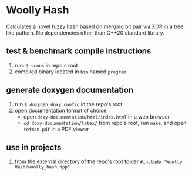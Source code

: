 # Woolly Hash

Calculates a novel fuzzy hash based on merging bit pair via XOR in a tree like pattern. No dependencies other than C++20 standard library.

## test & benchmark compile instructions

1. run: `$ scons` in repo's root
2. compiled binary located in `bin` named `program`

## generate doxygen documentation

1. run `$ doxygen doxy.config` in the repo's root
2. open documentation format of choice
    - open `doxy-documentation/html/index.html` in a web browser
    - `cd doxy-documentation/latex/` from repo's root, run `make`, and open `refman.pdf` in a PDF viewer

## use in projects

1. from the external directory of the repo's root folder `#include "Woolly Hash/woolly_hash.hpp"`

